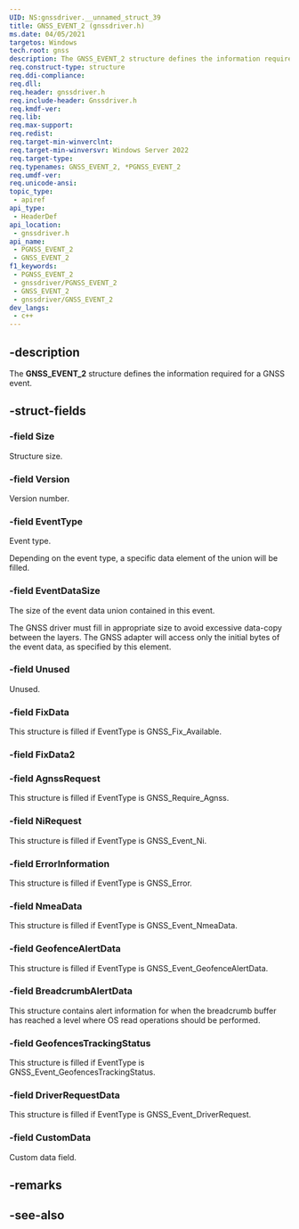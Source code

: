 ```yaml
---
UID: NS:gnssdriver.__unnamed_struct_39
title: GNSS_EVENT_2 (gnssdriver.h)
ms.date: 04/05/2021
targetos: Windows
tech.root: gnss
description: The GNSS_EVENT_2 structure defines the information required for a GNSS event.
req.construct-type: structure
req.ddi-compliance: 
req.dll: 
req.header: gnssdriver.h
req.include-header: Gnssdriver.h
req.kmdf-ver: 
req.lib: 
req.max-support: 
req.redist: 
req.target-min-winverclnt:
req.target-min-winversvr: Windows Server 2022
req.target-type: 
req.typenames: GNSS_EVENT_2, *PGNSS_EVENT_2
req.umdf-ver: 
req.unicode-ansi: 
topic_type:
 - apiref
api_type:
 - HeaderDef
api_location:
 - gnssdriver.h
api_name:
 - PGNSS_EVENT_2
 - GNSS_EVENT_2
f1_keywords:
 - PGNSS_EVENT_2
 - gnssdriver/PGNSS_EVENT_2
 - GNSS_EVENT_2
 - gnssdriver/GNSS_EVENT_2
dev_langs:
 - c++
---
```


## -description

The **GNSS_EVENT_2** structure defines the information required for a GNSS event.

## -struct-fields

### -field Size

Structure size.

### -field Version

Version number.

### -field EventType

Event type.

Depending on the event type, a specific data element of the union will be filled.

### -field EventDataSize

The size of the event data union contained in this event.

The GNSS driver must fill in appropriate size to avoid excessive data-copy between the layers. The GNSS adapter will access only the initial bytes of the event data, as specified by this element.

### -field Unused

Unused.

### -field FixData

This structure is filled if EventType is GNSS_Fix_Available.

### -field FixData2

### -field AgnssRequest

This structure is filled if EventType is GNSS_Require_Agnss.

### -field NiRequest

This structure is filled if EventType is GNSS_Event_Ni.

### -field ErrorInformation

This structure is filled if EventType is GNSS_Error.

### -field NmeaData

This structure is filled if EventType is GNSS_Event_NmeaData.

### -field GeofenceAlertData

This structure is filled if EventType is GNSS_Event_GeofenceAlertData.

### -field BreadcrumbAlertData

This structure contains alert information for when the breadcrumb buffer has reached a level where OS read operations should be performed.

### -field GeofencesTrackingStatus

This structure is filled if EventType is GNSS_Event_GeofencesTrackingStatus.

### -field DriverRequestData

This structure is filled if EventType is GNSS_Event_DriverRequest.

### -field CustomData

Custom data field.

## -remarks

## -see-also
